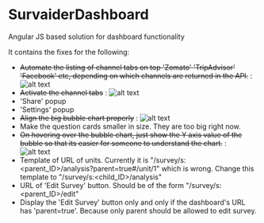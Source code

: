 # SurvaiderDashboard
Angular JS based solution for dashboard functionality

It contains the fixes for the following:
- ~~Automate the listing of channel tabs on top 'Zomato' 'TripAdvisor' 'Facebook' etc, depending on which channels are returned in the API.~~ : ![alt text](http://findicons.com/files/icons/1588/farm_fresh_web/32/tick.png "Done")
- ~~Activate the channel tabs~~ : ![alt text](http://findicons.com/files/icons/1588/farm_fresh_web/32/tick.png "Done")
- 'Share' popup
- 'Settings' popup
- ~~Align the big bubble chart properly~~ : ![alt text](http://findicons.com/files/icons/1588/farm_fresh_web/32/tick.png "Done")
- Make the question cards smaller in size. They are too big right now.
- ~~On hovering over the bubble chart, just show the Y axis value of the bubble so that its easier for someone to understand the chart.~~ : ![alt text](http://findicons.com/files/icons/1588/farm_fresh_web/32/tick.png "Done")
- Template of URL of units. Currently it is "/survey/s:<parent_ID>/analysis?parent=true#/unit/1" which is wrong. Change this template to "/survey/s:<child_ID>/analysis"
- URL of 'Edit Survey' button. Should be of the form "/survey/s:<parent_ID>/edit"
- Display the 'Edit Survey' button only and only if the dashboard's URL has 'parent=true'. Because only parent should be allowed to edit survey.

